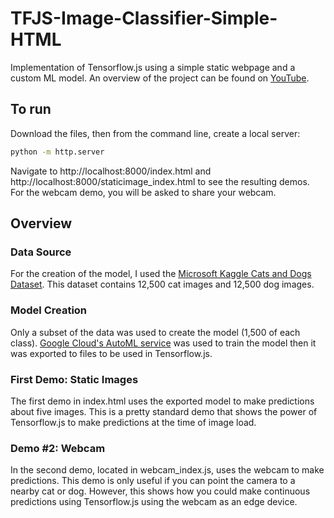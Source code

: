 # TFJS-Image-Classifier-Simple-HTML
Implementation of Tensorflow.js using a simple static webpage and a custom ML model. An overview of the project can be found on [YouTube](https://youtu.be/n-e-zYiMcTo).

## To run
Download the files, then from the command line, create a local server:
```cmd
python -m http.server
```
Navigate to http://localhost:8000/index.html and http://localhost:8000/staticimage_index.html to see the resulting demos. For the webcam demo, you will be asked to share your webcam.

## Overview
### Data Source
For the creation of the model, I used the [Microsoft Kaggle Cats and Dogs Dataset](https://www.microsoft.com/en-us/download/details.aspx?id=54765). This dataset contains 12,500 cat images and 12,500 dog images.

### Model Creation
Only a subset of the data was used to create the model (1,500 of each class). [Google Cloud's AutoML service](https://cloud.google.com/automl) was used to train the model then it was exported to files to be used in Tensorflow.js.

### First Demo: Static Images
The first demo in index.html uses the exported model to make predictions about five images. This is a pretty standard demo that shows the power of Tensorflow.js to make predictions at the time of image load.

### Demo #2: Webcam
In the second demo, located in webcam_index.js, uses the webcam to make predictions. This demo is only useful if you can point the camera to a nearby cat or dog. However, this shows how you could make continuous predictions using Tensorflow.js using the webcam as an edge device. 